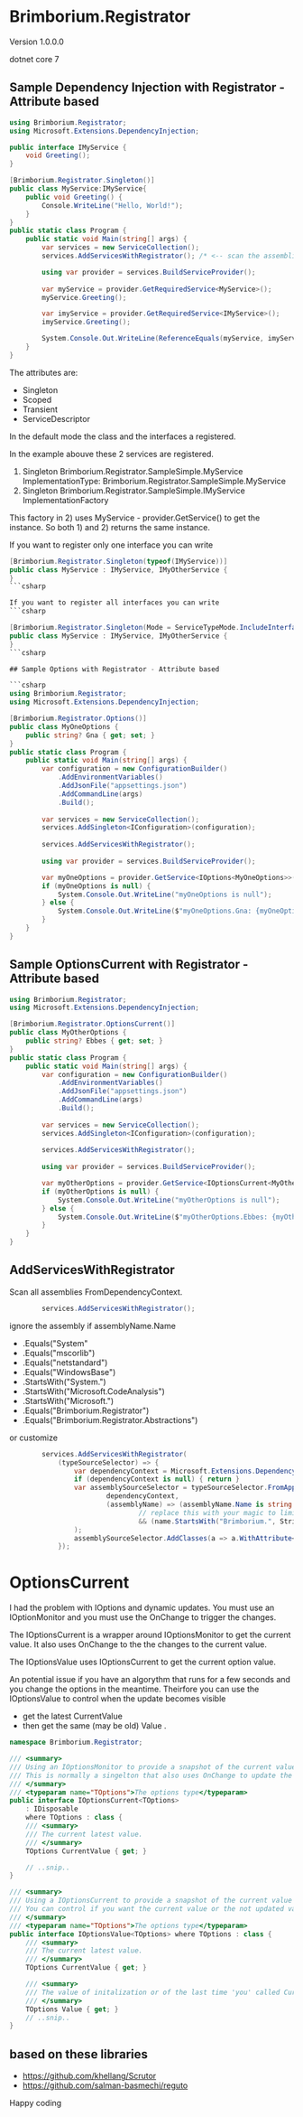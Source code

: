 # Brimborium.Registrator

Version 1.0.0.0

dotnet core 7


## Sample Dependency Injection with Registrator - Attribute based

```csharp
using Brimborium.Registrator;
using Microsoft.Extensions.DependencyInjection;

public interface IMyService {
    void Greeting();
}

[Brimborium.Registrator.Singleton()]
public class MyService:IMyService{
    public void Greeting() {
        Console.WriteLine("Hello, World!");
    }
}
public static class Program {
    public static void Main(string[] args) {
        var services = new ServiceCollection();
        services.AddServicesWithRegistrator(); /* <-- scan the assemblies for classes with an attribute*/

        using var provider = services.BuildServiceProvider();
        
        var myService = provider.GetRequiredService<MyService>();
        myService.Greeting();

        var imyService = provider.GetRequiredService<IMyService>();
        imyService.Greeting();

        System.Console.Out.WriteLine(ReferenceEquals(myService, imyService));
    }
}
```

The attributes are:
- Singleton
- Scoped
- Transient
- ServiceDescriptor

In the default mode the class and the interfaces a registered.

In the example abouve these 2 services are registered.
  1) Singleton Brimborium.Registrator.SampleSimple.MyService ImplementationType: Brimborium.Registrator.SampleSimple.MyService
  2) Singleton Brimborium.Registrator.SampleSimple.IMyService ImplementationFactory

This factory in 2) uses MyService - provider.GetService<MyService>() to get the instance.
So both 1) and 2) returns the same instance.

If you want to register only one interface you can write
```csharp
[Brimborium.Registrator.Singleton(typeof(IMyService))]
public class MyService : IMyService, IMyOtherService {
}
```csharp

If you want to register all interfaces you can write
```csharp

[Brimborium.Registrator.Singleton(Mode = ServiceTypeMode.IncludeInterfaces)]
public class MyService : IMyService, IMyOtherService {
}
```csharp

## Sample Options with Registrator - Attribute based

```csharp
using Brimborium.Registrator;
using Microsoft.Extensions.DependencyInjection;

[Brimborium.Registrator.Options()]
public class MyOneOptions {
    public string? Gna { get; set; }
}
public static class Program {
    public static void Main(string[] args) {
        var configuration = new ConfigurationBuilder()
            .AddEnvironmentVariables()
            .AddJsonFile("appsettings.json")
            .AddCommandLine(args)
            .Build();
        
        var services = new ServiceCollection();
        services.AddSingleton<IConfiguration>(configuration);
        
        services.AddServicesWithRegistrator();
        
        using var provider = services.BuildServiceProvider();

        var myOneOptions = provider.GetService<IOptions<MyOneOptions>>()?.Value;
        if (myOneOptions is null) {
            System.Console.Out.WriteLine("myOneOptions is null");
        } else {
            System.Console.Out.WriteLine($"myOneOptions.Gna: {myOneOptions.Gna}");
        }
    }
}
```


## Sample OptionsCurrent with Registrator - Attribute based

```csharp
using Brimborium.Registrator;
using Microsoft.Extensions.DependencyInjection;

[Brimborium.Registrator.OptionsCurrent()]
public class MyOtherOptions { 
    public string? Ebbes { get; set; }
}
public static class Program {
    public static void Main(string[] args) {
        var configuration = new ConfigurationBuilder()
            .AddEnvironmentVariables()
            .AddJsonFile("appsettings.json")
            .AddCommandLine(args)
            .Build();
        
        var services = new ServiceCollection();
        services.AddSingleton<IConfiguration>(configuration);
        
        services.AddServicesWithRegistrator();
        
        using var provider = services.BuildServiceProvider();

        var myOtherOptions = provider.GetService<IOptionsCurrent<MyOtherOptions>>()?.CurrentValue;
        if (myOtherOptions is null) {
            System.Console.Out.WriteLine("myOtherOptions is null");
        } else {
            System.Console.Out.WriteLine($"myOtherOptions.Ebbes: {myOtherOptions.Ebbes}");
        }
    }
}
```

## AddServicesWithRegistrator

Scan all assemblies FromDependencyContext.

```csharp
        services.AddServicesWithRegistrator();
```

ignore the assembly if assemblyName.Name
  - .Equals("System"
  - .Equals("mscorlib")
  - .Equals("netstandard")
  - .Equals("WindowsBase")
  - .StartsWith("System.")
  - .StartsWith("Microsoft.CodeAnalysis")
  - .StartsWith("Microsoft.")
  - .Equals("Brimborium.Registrator")
  - .Equals("Brimborium.Registrator.Abstractions")

or customize
```csharp
        services.AddServicesWithRegistrator(
            (typeSourceSelector) => {
                var dependencyContext = Microsoft.Extensions.DependencyModel.DependencyContext.Default;
                if (dependencyContext is null) { return }
                var assemblySourceSelector = typeSourceSelector.FromApplicationDependencies(
                        dependencyContext,
                        (assemblyName) => (assemblyName.Name is string name)
                                // replace this with your magic to limit the types that are queried - it's not cheap to load an assembly for not using it
                                && (name.StartsWith("Brimborium.", StringComparison.Ordinal))
                );
                assemblySourceSelector.AddClasses(a => a.WithAttribute<ServiceDescriptorAttribute>()).UsingAttributes();
            });
```

# OptionsCurrent

I had the problem with IOptions<TOptions> and dynamic updates. 
You must use an IOptionMonitor and you must use the OnChange to trigger the changes.

The IOptionsCurrent<TOption> is a wrapper around IOptionsMonitor<TOptions> to get the current value.
It also uses OnChange to the the changes to the current value.

The IOptionsValue uses IOptionsCurrent to get the current option value.

An potential issue if you have an algorythm that runs for a few seconds and you change the options in the meantime.
Theirfore you can use the IOptionsValue<TOptions> to control when the update becomes visible
  - get the latest CurrentValue 
  - then get the same (may be old) Value .

```csharp
namespace Brimborium.Registrator;

/// <summary>
/// Using an IOptionsMonitor to provide a snapshot of the current value of the options.
/// This is normally a singelton that also uses OnChange to update the current value.
/// </summary>
/// <typeparam name="TOptions">The options type</typeparam>
public interface IOptionsCurrent<TOptions>
    : IDisposable
    where TOptions : class {
    /// <summary>
    /// The current latest value.
    /// </summary>
    TOptions CurrentValue { get; }

    // ..snip..
}

/// <summary>
/// Using a IOptionsCurrent to provide a snapshot of the current value of the options.
/// You can control if you want the current value or the not updated value.
/// </summary>
/// <typeparam name="TOptions">The options type</typeparam>
public interface IOptionsValue<TOptions> where TOptions : class {
    /// <summary>
    /// The current latest value.
    /// </summary>
    TOptions CurrentValue { get; }

    /// <summary>
    /// The value of initalization or of the last time 'you' called CurrentValue.
    /// </summary>
    TOptions Value { get; }
    // ..snip..
}

```




## based on these libraries

  - https://github.com/khellang/Scrutor
  - https://github.com/salman-basmechi/reguto



Happy coding